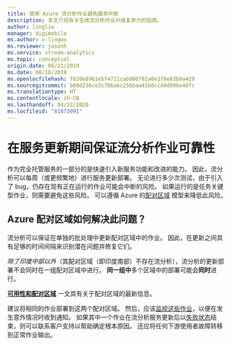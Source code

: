 ```yaml
---
title: 使用 Azure 流分析作业避免服务中断
description: 本文介绍有关生成流分析作业升级复原力的指南。
author: lingliw
manager: digimobile
ms.author: v-lingwu
ms.reviewer: jasonh
ms.service: stream-analytics
ms.topic: conceptual
origin.date: 06/21/2019
ms.date: 08/18/2019
ms.openlocfilehash: fb20e8961e5f4721cab800782a0e3f8e83b9a429
ms.sourcegitcommit: b80d236ce3c706abc25bbaa41b0ccddd896e48fc
ms.translationtype: HT
ms.contentlocale: zh-CN
ms.lasthandoff: 04/22/2020
ms.locfileid: "81873091"
---
```

# <a name="guarantee-stream-analytics-job-reliability-during-service-updates"></a>在服务更新期间保证流分析作业可靠性

作为完全托管服务的一部分的是快速引入新服务功能和改进的能力。 因此，流分析可以每周（或更频繁地）进行服务更新部署。 无论进行多少次测试，由于引入了 bug，仍存在现有正在运行的作业可能会中断的风险。 如果运行的是任务关键型作业，则需要避免这些风险。 可以遵循 Azure 的[配对区域](https://docs.microsoft.com/azure/best-practices-availability-paired-regions)  模型来降低此风险。 

## <a name="how-do-azure-paired-regions-address-this-concern"></a>Azure 配对区域如何解决此问题？

流分析可以保证在单独的批处理中更新配对区域中的作业。 因此，在更新之间具有足够的时间间隔来识别潜在问题并修复它们。

_除了印度中部以外_（其配对区域（即印度南部）不存在流分析），流分析的更新部署不会同时在一组配对区域中进行。 **同一组中**多个区域中的部署可能会**同时**进行。
<!-- Notice: Remove the India exception -->
**[可用性和配对区域](https://docs.microsoft.com/azure/best-practices-availability-paired-regions)** 一文具有关于配对区域的最新信息。

建议将相同的作业部署到这两个配对区域。 然后，应该[监视这些作业](https://docs.microsoft.com/azure/stream-analytics/stream-analytics-set-up-alerts#scenarios-to-monitor)，以便在发生意外情况时收到通知。 如果其中一个作业在流分析服务更新后以[失败状态](https://docs.microsoft.com/azure/stream-analytics/job-states)结束，则可以联系客户支持以帮助确定根本原因。 还应将任何下游使用者故障转移到正常作业输出。

<!-- Update_Description: new articles on stream analytics job reliability -->
<!--ms.date: 06/18/2018-->
